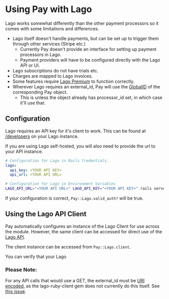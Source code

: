 # Using Pay with Lago

Lago works somewhat differently than the other payment processors so it comes with some limitations and differences.

* Lago itself doesn't handle payments, but can be set up to trigger them through other services (Stripe etc.)
  - Currently Pay doesn't provide an interface for setting up payment processors in Lago.
  - Payment providers will have to be configured directly with the Lago API or UI.
* Lago subscriptions do not have trials etc.
* Charges are mapped to Lago invoices.
* Some features require [Lago Premium](https://www.getlago.com/pricing) to function correctly.
* Wherever Lago requires an external_id, Pay will use the [GlobalID](https://github.com/rails/globalid) of the corresponding Pay object.
  - This is unless the object already has processor_id set, in which case it'll use that.

## Configuration

Lago requires an API key for it's client to work. This can be found at [/developers]() on your Lago instance.

If you are using Lago self-hosted, you will also need to provide the url to your API instance.

```yaml
# Configuration for Lago in Rails Credentials.
lago:
  api_key: <YOUR API KEY>
  api_url: <YOUR API URL>
```

```bash
# Configuration for Lago in Environment Variables
LAGO_API_URL="<YOUR API URL>" LAGO_API_KEY="<YOUR API KEY>" rails server
```

If your configuration is correct, `Pay::Lago.valid_auth?` will be true.

## Using the Lago API Client

Pay automatically configures an instance of the Lago Client for use across the module. However, the same client can be accessed
for direct use of the [Lago API](https://docs.getlago.com/api-reference/intro).

The client instance can be accessed from `Pay::Lago.client`.

You can verify that your Lago

### Please Note:
For any API calls that would use a GET, the external_id must be [URI encoded](https://ruby-doc.org/current/stdlibs/uri/URI.html#method-c-encode_www_form_component), as the lago-ruby-client gem does not currently do this itself. See [this issue](https://github.com/getlago/lago-ruby-client/issues/136).